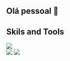 ## Olá pessoal 👋


## Skils and Tools
<img src="https://cdn.jsdelivr.net/gh/devicons/devicon/icons/azure/azure-original.svg" />
          



<div>
<a href="https://instagram.com/emm_apy?igshid=YmMyMTA2M2Y=" target="_blank"><img src="https://img.shields.io/badge/-Instagram-%23E4405F?style=for-the-badge&logo=instagram&logoColor=white" target="_blank"></a>
<a href="https://www.linkedin.com/in/emilly-maryelle-6641101a2" target="_blank"><img src="https://img.shields.io/badge/-LinkedIn-%230077B5?style=for-the-badge&logo=linkedin&logoColor=white" target="_blank"></a>   
</div>
